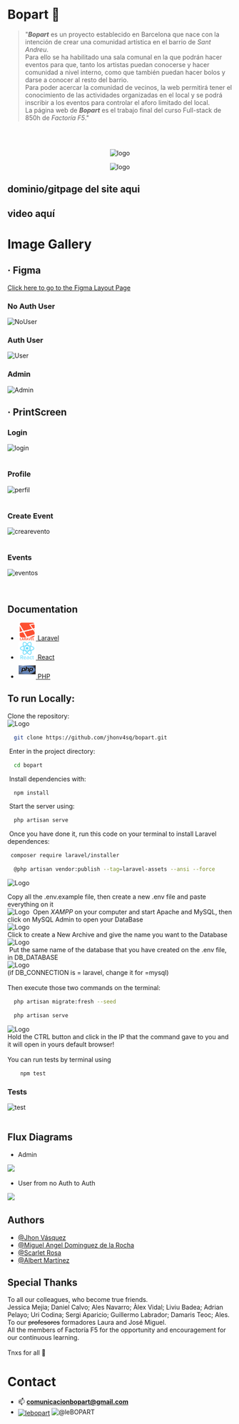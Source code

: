 # Bopart 🐽


>"***Bopart*** es un proyecto establecido en Barcelona que nace con la intención de crear una comunidad artística en el barrio de *Sant Andreu*.<br>
>Para ello se ha habilitado una sala comunal en la que podrán hacer eventos para que, tanto los artistas puedan conocerse y hacer comunidad a nivel interno, como que también puedan hacer bolos y darse a conocer al resto del barrio.<br>
>Para poder acercar la comunidad de vecinos, la web permitirá tener el conocimiento de las actividades organizadas en el local y se podrá inscribir a los eventos para controlar el aforo limitado del local.<br>
>La página web de ***Bopart*** es el trabajo final del curso Full-stack de 850h de *Factoría F5*."

<br>
​
<p align="center">
  <img src="https://user-images.githubusercontent.com/97969369/180837468-600d184a-0c43-45d1-a26f-77a3efdff692.gif" title="logo">
</p>

<p align="center">
  <img src="https://camo.githubusercontent.com/dad9ffe15ef795edb95ba14d3440b279fec8648ae7cf1a344c6463b2704100a1/68747470733a2f2f692e706f7374696d672e63632f774d7878734b6d352f626f706172742d6c6f676f2e706e67" title="logo">
</p>

## dominio/gitpage del site aqui

## video aquí

# Image Gallery

## · Figma

[Click here to go to the Figma Layout Page](https://www.figma.com/file/6RLESpGPKHLMLKe9Vkd8SW/Bopart_Fixed_?node-id=1%3A3)

### No Auth User
![NoUser](https://user-images.githubusercontent.com/97969369/180829192-f8e299f7-ce33-474d-8c49-6b70dcc675ff.png)
<br>

### Auth User
![User](https://user-images.githubusercontent.com/97969369/180829210-e1fa5c2f-122c-48c2-b067-bc17a75466eb.png)
<br>

### Admin
![Admin](https://user-images.githubusercontent.com/97969369/180829219-1a34f34d-3582-4db1-a454-0b91c5d783e1.png)
<br>

## · PrintScreen

### Login
![login](https://user-images.githubusercontent.com/97969369/180808767-7c034930-5650-412e-b6f5-367e80c8f736.png)<br><br>
### Profile
![perfil](https://user-images.githubusercontent.com/97969369/180808798-f71e7b2e-d901-449d-b98f-e8d408a4e495.png)<br><br>
### Create Event
![crearevento](https://user-images.githubusercontent.com/97969369/180808826-e293ee34-3c2a-410c-97ff-b7d6f1e9dff0.png)<br><br>
### Events
![eventos](https://user-images.githubusercontent.com/97969369/180835541-711f9163-10f3-4281-b2c7-aa88cb482c33.png)


​
## Documentation
 * <a href="https://laravel.com/" target="_blank" rel="noreferrer"> <img src="https://raw.githubusercontent.com/devicons/devicon/master/icons/laravel/laravel-plain-wordmark.svg" alt="laravel" width="40" height="40"/> </a> [Laravel](https://laravel.com/docs/9.x)
 * <a href="https://reactjs.org/" target="_blank" rel="noreferrer"> <img src="https://raw.githubusercontent.com/devicons/devicon/master/icons/react/react-original-wordmark.svg" alt="react" width="40" height="40"/> </a> [React](https://es.reactjs.org/)
 * <a href="https://www.php.net" target="_blank" rel="noreferrer"> <img src="https://raw.githubusercontent.com/devicons/devicon/master/icons/php/php-original.svg" alt="php" width="40" height="40"/> </a> [PHP](https://www.php.net/manual/es/intro-whatis.php)

## To run Locally:

Clone the repository:
​<br>
![Logo](https://i.postimg.cc/fbgsHHJZ/sdga.png)
<br>
```bash
  git clone https://github.com/jhonv4sq/bopart.git
```
​
Enter in the project directory:
​
```bash
  cd bopart
```
​
Install dependencies with:
​
```bash
  npm install
```
​
Start the server using:
​
```bash
  php artisan serve
```
​
Once you have done it, run this code on your terminal to install Laravel dependences:
​
```bash
 composer require laravel/installer
```
```bash
  @php artisan vendor:publish --tag=laravel-assets --ansi --force
```
![Logo](https://i.postimg.cc/SsSH6cy8/clone.png)
<br>

Copy all the .env.example file, then create a new .env file and paste everything on it
<br>
![Logo](https://i.postimg.cc/XJ362pbK/asdgfwtqwe.png)
​
Open *XAMPP* on your computer and start Apache and MySQL, then click on MySQL Admin to open your DataBase
<br>
![Logo](https://i.postimg.cc/RFFxr2Wq/sgsadggweqt.png)
<br>
​
Click to create a New Archive and give the name you want to the Database
<br>
![Logo](https://i.postimg.cc/jSX9hKXm/base-ede-asdfsd.png)
<br>
​
Put the same name of the database that you have created on the .env file, in DB_DATABASE
​<br>
![Logo](https://i.postimg.cc/fR7bM3vF/Captura.png)
<br>
(if DB_CONNECTION is = laravel, change it for =mysql)
<br>
<br>
Then execute those two commands on the terminal:
```bash
  php artisan migrate:fresh --seed
```
```bash
  php artisan serve
```
![Logo](https://i.postimg.cc/NM2FqdC8/SEMIOSDGISAD.png)
​<br>
Hold the CTRL button and click in the IP that the command gave to you and it will open in yours default browser!
<br><br>
You can run tests by terminal using
```bash
    npm test
```
### Tests
![test](https://user-images.githubusercontent.com/97969369/180808873-e38fc360-4f2c-47ab-984e-296beeff72e9.png)<br><br>


## Flux Diagrams

* Admin
<img src="https://user-images.githubusercontent.com/97969369/180795566-cbaeb124-7e2c-4550-b5da-c0e833bfd4d7.png">
<br>

* User from no Auth to Auth
<img src="https://user-images.githubusercontent.com/97969369/180795629-1d5303c1-d3d7-46c9-af57-3364bb635622.png">


## Authors
- [@Jhon Vásquez](https://github.com/jhonv4sq)
- [@Miguel Angel Dominguez de la Rocha](https://github.com/MADROCHA)
- [@Scarlet Rosa](https://github.com/skyrosa)
- [@Albert Martínez](https://github.com/QuercusJS)

## Special Thanks

To all our colleagues, who become true friends.<br>
Jessica Mejia; Daniel Calvo; Ales Navarro; Àlex Vidal; Liviu Badea; Adrian Pelayo; Uri Codina; Sergi Aparicio; Guillermo Labrador; Damaris Teoc; Ales.<br>
To our ~~profesores~~ formadores Laura and José Miguel.<br>
All the members of Factoría F5 for the opportunity and encouragement for our continuous learning.
<br><br>
Tnxs for all 💜

# Contact

- 📫 **comunicacionbopart@gmail.com**
- <a href="https://instagram.com/lebopart" target="blank"><img align="center" src="https://raw.githubusercontent.com/rahuldkjain/github-profile-readme-generator/master/src/images/icons/Social/instagram.svg" alt="lebopart" height="30" width="40" /></a> ![@leBOPART](instagram.com/Lebopart)


